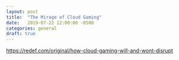 ```yaml
---
layout: post
title:  "The Mirage of Cloud Gaming"
date:   2019-07-22 12:00:00 -0500
categories: general
draft: true
---
```


https://redef.com/original/how-cloud-gaming-will-and-wont-disrupt

